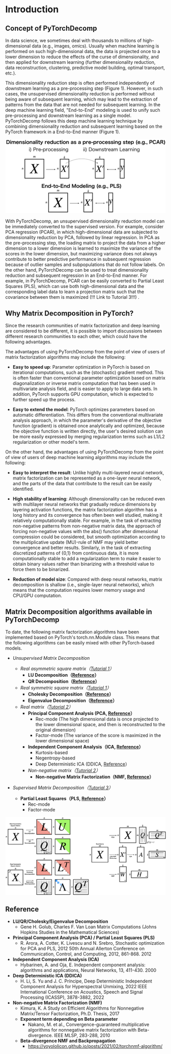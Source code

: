 # Introduction
## Concept of PyTorchDecomp

In data science, we sometimes deal with thousands to millions of high-dimensional data (e.g., images, omics). Usually when machine learning is performed on such high-dimensional data, the data is projected once to a lower dimension to reduce the effects of the curse of dimensionality, and then applied for downstream learning (further dimensionality reduction, data reconstruction, clustering, predictive model building, optimal transport, etc.).

This dimensionality reduction step is often performed independently of downstream learning as a pre-processing step (Figure 1). However, in such cases, the unsupervised dimensionality reduction is performed without being aware of subsequent learning, which may lead to the extraction of patterns from the data that are not needed for subsequent learning. In the deep machine learning field, "End-to-End" modeling is used to unify such pre-processing and downstream learning as a single model. PyTorchDecomp follows this deep machine learning technique by combining dimensionality reduction and subsequent learning based on the PyTorch framework in a End-to-End manner (Figure 1).

![Figure 1](_static/img/figure1.png)

With PyTorchDecomp, an unsupervised dimensionality reduction model can be immediately converted to the supervised version. For example, consider PCA regression (PCAR), in which high-dimensional data are subjected to dimensionality reduction by PCA, followed by linear regression. In PCA as the pre-processing step, the loading matrix to project the data from a higher dimension to a lower dimension is learned to maximize the variance of the scores in the lower dimension, but maximizing variance does not always contribute to better predictive performance in subsequent regression because of outlier samples and subpopulations that do not follow labels. On the other hand, PyTorchDecomp can be used to treat dimensionality reduction and subsequent regression in an End-to-End manner. For example, in PyTorchDecomp, PCAR can be easily converted to Partial Least Squares (PLS), which can use both high-dimensional data and the corresponding label data to learn a projection matrix such that the covariance between them is maximized (!!! Link to Tutorial 3!!!) .

## Why Matrix Decomposition in PyTorch?

Since the research communities of matrix factorization and deep learning are considered to be different, it is possible to import discussions between different research communities to each other, which could have the following advantages.

The advantages of using PyTorchDecomp from the point of view of users of matrix factorization algorithms may include the following:

- __Easy to speed up__: Parameter optimization in PyTorch is based on iterational computations, such as the (stochastic) gradient method. This is often faster than conventional parameter optimization based on matrix diagonalization or inverse matrix computation that has been used in multivariate analysis field, and is easier to apply to large data sets. In addition, PyTorch supports GPU computation, which is expected to further speed up the process.

- __Easy to extend the model__: PyTorch optimizes parameters based on automatic differentiation. This differs from the conventional multivariate analysis approach, in which the parameter's derivative of the objective function (gradient) is obtained once analytically and optimized, because the objective function is written directly, the user's desired solution can be more easily expressed by merging regularization terms such as L1/L2 regularization or other model's term.

On the other hand, the advantages of using PyTorchDecomp from the point of view of users of deep machine learning algorithms may include the following:

- __Easy to interpret the result__: Unlike highlly multi-layered neural network, matrix factorization can be represented as a one-layer neural network, and the parts of the data that contribute to the result can be easily identified.

- __High stability of learning__: Although dimensionality can be reduced even with multilayer neural networks that gradually reduce dimensions by layering activation functions, the matrix factorization algorithm has a long history and its convergence has often been well studied, making it relatively computationally stable. For example, in the task of extracting non-negative patterns from non-negative matrix data, the approach of forcing non-negative values with the abs() function after dimensional compression could be considered, but smooth optimization according to the multiplicative update (MU)-rule of NMF may yield better convergence and better results. Similarly, in the task of extracting discretized patterns of {0,1} from continuous data, it is more computationally stable to add a regularization term to make it easier to obtain binary values rather than binarizing with a threshold value to force them to be binarized.

- __Reduction of model size__: Compared with deep neural networks, matrix decomposition is shallow (i.e., single-layer neural networks), which means that the computation requires lower memory usage and CPU/GPU computation.

## Matrix Decomposition algorithms available in PyTorchDecomp

To date, the following matrix factorization algorithms have been implemented based on PyTorch's torch.nn.Module class. This means that the following algorithms can be easily mixed with other PyTorch-based models.

- *Unsupervised Matrix Decomposition*
  - *Real asymmetric square matrix（[Tutorial 1](https://chiba-ai-med.github.io/PyTorchDecomp/tutorials.html)）*
    - **LU Decomposition（[Reference](#reference)）**
    - **QR Decomposition（[Reference](#reference)）**
  - *Real symmetric square matrix（[Tutorial 1](https://chiba-ai-med.github.io/PyTorchDecomp/tutorials.html)）*
    - **Cholesky Decomposition（[Reference](#reference)）**
    - **Eigenvalue Decomposition（[Reference](#reference)）**
  - *Real matrix（[Tutorial 2](https://chiba-ai-med.github.io/PyTorchDecomp/tutorials.html)）*
    - **Principal Component Analysis (PCA, [Reference](#reference)）**
      - Rec-mode (The high dimensional data is once projected to the lower dimensional space, and then is reconstructed to the original dimension)
      - Factor-mode (The variance of the score is maximized in the lower dimensional space)
    - **Independent Component Analysis（ICA, [Reference](#reference)）**
      - Kurtosis-based
      - Negentropy-based
      - Deep Deterministic ICA (DDICA, [Reference](#reference)）
    - *Non-negative matrix（[Tutorial 2](https://chiba-ai-med.github.io/PyTorchDecomp/tutorials.html)）*
      - **Non-negative Matrix Factorization（NMF, [Reference](#reference)）**

- *Supervised Matrix Decomposition（[Tutorial 3](https://chiba-ai-med.github.io/PyTorchDecomp/tutorials.html)）*
  - **Partial Least Squares（PLS, [Reference](#reference)）**
    - Rec-mode
    - Factor-mode

![Figure 2](_static/img/figure2.png)

## Reference
- **LU/QR/Cholesky/Eigenvalue Decomposition**
  - Gene H. Golub, Charles F. Van Loan Matrix Computations (Johns Hopkins Studies in the Mathematical Sciences)
- **Principal Component Analysis (PCA) / Partial Least Squares (PLS)**
  - R. Arora, A. Cotter, K. Livescu and N. Srebro, Stochastic optimization for PCA and PLS, 2012 50th Annual Allerton Conference on Communication, Control, and Computing, 2012, 861-868. 2012
- **Independent Component Analysis (ICA)**
  - Hybarinen, A. and Oja, E. Independent component analysis: algorithms and applications, Neural Networks, 13, 411-430. 2000
- **Deep Deterministic ICA (DDICA)**
  - H. Li, S. Yu and J. C. Príncipe, Deep Deterministic Independent Component Analysis for Hyperspectral Unmixing, 2022 IEEE International Conference on Acoustics, Speech and Signal Processing (ICASSP), 3878-3882, 2022
- **Non-negative Matrix Factorization (NMF)**
  - Kimura, K. A Study on Efficient Algorithms for Nonnegative Matrix/Tensor Factorization, Ph.D. Thesis, 2017
  - **Exponent term depending on Beta parameter**
    - Nakano, M. et al., Convergence-guaranteed multiplicative algorithms for nonnegative matrix factorization with Beta-divergence. IEEE MLSP, 283-288, 2010
  - **Beta-divergence NMF and Backpropagation**
    - https://yoyololicon.github.io/posts/2021/02/torchnmf-algorithm/
